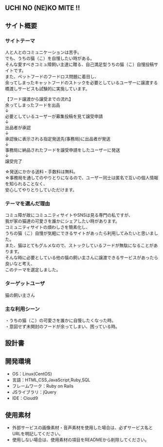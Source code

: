 ## UCHI NO (NE)KO MITE !!

## サイト概要
### サイトテーマ
人と人とのコミュニケーションは苦手。<br>
でも、うちの猫（こ）を自慢したい時がある。<br>
そんな愛すべきコミュ障飼い主達に贈る、自己満足型うちの猫（こ）自慢投稿サイトです。<br>
また、ペットフードのフードロス問題に着目し、<br>
余ってしまったキャットフードのストックを必要としているユーザーに譲渡する橋渡しサービスも試験的に実施しています。


【フード譲渡から譲受までの流れ】
<br>
余ってしまったフードを出品<br>
↓<br>
必要としているユーザーが募集投稿を見て譲受申請<br>
↓<br>
出品者が承認<br>
↓<br>
承認後に表示される指定発送先(事務局)に出品者が発送<br>
↓<br>
事務局に納品されたフードを譲受申請をしたユーザーに発送<br>
↓<br>
譲受完了


☆発送にかかる送料・手数料は無料。<br>
☆事務局を通してのやりとりになるので、ユーザー同士は匿名で互いの個人情報を知られることなく、<br>
安心してやりとりしていただけます。

### テーマを選んだ理由
コミュ障が故にコミュニティサイトやSNSは見る専門の私ですが、<br>
我が家の猫達の可愛さを誰かにシェアしたい時があります。<br>
コミュニティサイトの煩わしさを簡素化し、<br>
うちの猫（こ）自慢が気軽にできるサイトがあったら利用してみたいと思いました。<br>
また、猫はとてもグルメなので、ストックしているフードが無駄になることがあります。<br>
そんな時に必要としている他の猫の飼い主さんに譲渡できるサービスがあったら良いなと考え、<br>
このテーマを選定しました。

### ターゲットユーザ
猫の飼い主さん

### 主な利用シーン
・うちの猫（こ）の可愛さを誰かに自慢したくなった時。<br>
・意図せず未開封のフードが余ってしまい、困っている時。

## 設計書

## 開発環境
- OS：Linux(CentOS)
- 言語：HTML,CSS,JavaScript,Ruby,SQL
- フレームワーク：Ruby on Rails
- JSライブラリ：jQuery
- IDE：Cloud9

## 使用素材
- 外部サービスの画像素材・音声素材を使用した場合は、必ずサービス名とURLを明記してください。
- 使用しない場合は、使用素材の項目をREADMEから削除してください。